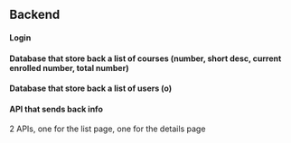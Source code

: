 ## Backend
#### Login
#### Database that store back a list of courses (number, short desc, current enrolled number, total number)
#### Database that store back a list of users (o)
#### API that sends back info
2 APIs, one for the list page, one for the details page


